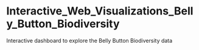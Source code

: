 # Interactive_Web_Visualizations_Belly_Button_Biodiversity
Interactive dashboard to explore the Belly Button Biodiversity data
